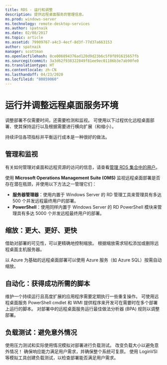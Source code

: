 ```yaml
---
title: RDS - 运行和调整
description: 提供远程桌面服务的管理信息。
ms.prod: windows-server
ms.technology: remote-desktop-services
ms.author: spatnaik
ms.date: 02/08/2017
ms.topic: article
ms.assetid: 79909767-a4c3-4ecf-8d3f-77d37a663153
author: spatnaik
manager: scottman
ms.openlocfilehash: 8ce006894376ad120d9d23b6c5f0f891615657fb
ms.sourcegitcommit: 3a3d62f938322849f81ee9ec01186b3e7ab90fe0
ms.translationtype: HT
ms.contentlocale: zh-CN
ms.lasthandoff: 04/23/2020
ms.locfileid: "80859060"
---
```

# <a name="run-and-tune-your-remote-desktop-services-environment"></a>运行并调整远程桌面服务环境

调整部署不仅需要时间，还需要检测和监视。 可使用以下过程优化远程桌面部署、使其保持运行以及根据需要进行横向扩展（和缩小）。 

持续评估各项指标并平衡运行成本是一种很好的做法。

## <a name="management-and-monitoring"></a>管理和监视

有关如何管理对桌面和远程资源的访问的信息，请查看[管理 RDS 集合中的用户](rds-user-management.md)。

使用 **Microsoft Operations Management Suite (OMS)** 监视远程桌面部署是否存在潜在瓶颈，并使用以下方法之一管理它们： 

- **服务器管理器**：使用内置于 Windows Server 的 RD 管理工具来管理具有多达 500 个并发远程最终用户的部署。 
- **PowerShell**：使用同样内置于 Windows Server 的 RD PowerShell 模块来管理具有多达 5000 个并发远程最终用户的部署。

## <a name="scale-bigger-better-faster"></a>缩放：更大、更好、更快

借助对部署的可见性，可以更精确地控制缩放。 根据缩放需求轻松添加或删除远程桌面主机服务器。 

以 Azure 为基础的远程桌面部署可以使用 Azure 服务（如 Azure SQL）按需自动缩放。

## <a name="automation-script-for-success"></a>自动化：获得成功所需的脚本

维护一个持续运行且高度扩展的应用程序需要定期执行一些重复操作。 可使用远程桌面服务 PowerShell cmdlet 和 WMI 提供程序来开发可在需要时在多个部署上运行的脚本。 对部署中的远程桌面服务运行最佳做法分析器 (BPA) 规则以调整部署。

## <a name="load-testing-avoid-surprises"></a>负载测试：避免意外情况

使用压力测试和实际使用情况模拟对部署进行负载测试。 改变负载大小以避免意外情况！ 确保响应能力满足用户需求，并确保整个系统可复原。 使用 LoginVSI 等模拟工具创建负载测试，以检查部署能否满足用户需求。 